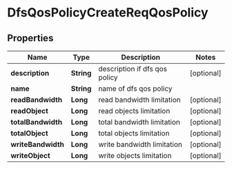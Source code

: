# DfsQosPolicyCreateReqQosPolicy

## Properties
Name | Type | Description | Notes
------------ | ------------- | ------------- | -------------
**description** | **String** | description if dfs qos policy |  [optional]
**name** | **String** | name of dfs qos policy | 
**readBandwidth** | **Long** | read bandwidth limitation |  [optional]
**readObject** | **Long** | read objects limitation |  [optional]
**totalBandwidth** | **Long** | total bandwidth limitation |  [optional]
**totalObject** | **Long** | total objects limitation |  [optional]
**writeBandwidth** | **Long** | write bandwidth limitation |  [optional]
**writeObject** | **Long** | write objects limitation |  [optional]
